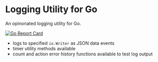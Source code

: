 # Logging Utility for Go

An opinonated logging utility for Go.

[![Go Report Card](https://goreportcard.com/badge/github.com/rainchasers/report)](https://goreportcard.com/report/github.com/rainchasers/report)

- logs to specified `io.Writer` as JSON data events
- timer utility methods available
- count and action error history functions available to test log output
